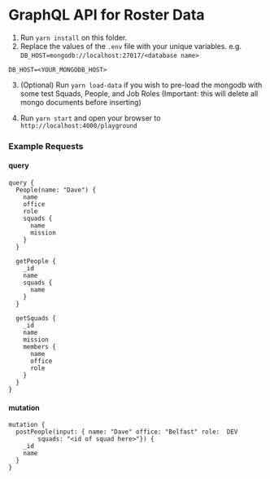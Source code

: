 GraphQL API for Roster Data
===========
1. Run `yarn install` on this folder.
2. Replace the values of the `.env` file with your unique variables. e.g. `DB_HOST=mongodb://localhost:27017/<database name>`

```
DB_HOST=<YOUR_MONGODB_HOST>
```
3. (Optional) Run `yarn load-data` if you wish to pre-load the mongodb with some test Squads, People, and Job Roles (Important: this will delete all mongo documents before inserting)

4. Run `yarn start` and open your browser to `http://localhost:4000/playground`


### Example Requests

#### query
```
query {
  People(name: "Dave") {
    name
    office
    role
    squads {
      name
      mission
    }
  }

  getPeople {
    _id
    name
    squads {
      name
    }
  }

  getSquads {
    _id
    name
    mission
    members {
      name
      office
      role
    }
  }
}
```




#### mutation

```
mutation {
  postPeople(input: { name: "Dave" office: "Belfast" role:  DEV
    	squads: "<id of squad here>"}) {
    _id
    name
  }
}
```
